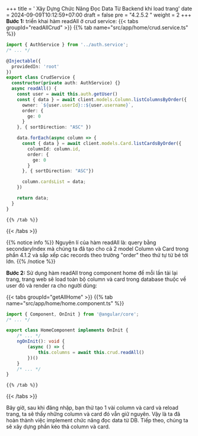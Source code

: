 +++
title = ' Xây Dựng Chức Năng Đọc Data Từ Backend khi load trang'
date = 2024-09-09T10:12:59+07:00
draft = false
pre = "4.2.5.2 "
weight = 2
+++
**Bước 1:** triển khai hàm readAll ở crud service:
{{< tabs groupId="readAllCrud" >}}
    {{% tab name="src/app/home/crud.service.ts" %}}
```typescript
import { AuthService } from '../auth.service';
/* ... */

@Injectable({
  providedIn: 'root'
})
export class CrudService {
  constructor(private auth: AuthService) {}
  async readAll() {
    const user = await this.auth.getUser()
    const { data } = await client.models.Column.listColumnsByOrder({
      owner: `${user.userId}::${user.username}`,
      order: {
        ge: 0
      }
    }, { sortDirection: "ASC" })

    data.forEach(async column => {
      const { data } = await client.models.Card.listCardsByOrder({
        columnId: column.id,
        order: {
          ge: 0
        }
      }, { sortDirection: "ASC"})

      column.cardsList = data;
    })

    return data;
  }
}
```
    {{% /tab %}}  
{{< /tabs >}}

{{% notice info %}}
Nguyên lí của hàm readAll là: query bằng secondaryIndex mà chúng ta đã tạo cho cả 2 model Column và Card trong phần 4.1.2 và sắp xếp các records theo trường "order" theo thứ tự từ bé tới lớn.
{{% /notice %}}

**Bước 2:** Sử dụng hàm readAll trong component home để mỗi lần tải lại trang, trang web sẽ load toàn bộ column và card trong database thuộc về user đó và render ra cho người dùng: 

{{< tabs groupId="getAllHome" >}}
    {{% tab name="src/app/home/home.component.ts" %}}
``` typescript
import { Component, OnInit } from '@angular/core';
/* ... */

export class HomeComponent implements OnInit { 
    /* ... */
    ngOnInit(): void {
        (async () => {
            this.columns = await this.crud.readAll()
        })()
    }
    /* ... */
}
```
    {{% /tab %}}  
{{< /tabs >}}

Bây giờ, sau khi đăng nhập, bạn thử tạo 1 vài column và card và reload trang, ta sẽ thấy những column và card đó vẫn giữ nguyên. Vậy là ta đã hoàn thành việc implement chức năng đọc data từ DB.
Tiếp theo, chúng ta sẽ xây dựng phần kéo thả column và card.
